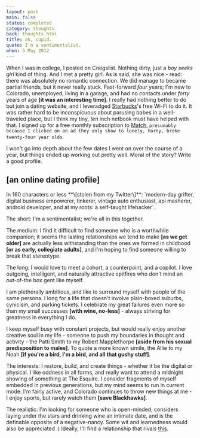 ```yaml
---
layout: post
main: false
status: completed
category: thoughts
back: thoughts.html
title: ok, cupid.
quote: I'm a sentimentalist. 
when: 5 May 2012
---
```


When I was in college, I posted on Craigslist. Nothing dirty, just a _boy seeks girl_ kind of thing. And I met a pretty girl. As is said, she was nice - read: there was absolutely no romantic connection. We did manage to became partial friends, but it never really stuck. Fast-forward _four_ years; I'm new to Colorado, unemployed, living in a garage, and had no contacts under _forty_ years of age **\[it was an interesting time\]**. I really had nothing better to do but join a dating website, and I leveradged [Starbucks](http://starbucks.com)'s free Wi-Fi to do it. It was rather hard to be inconspicuous about parusing babes in a well-traveled place, but I think my tiny, _ten_ inch netbook must have helped with that. I signed up for a free monthly subscription to [Match](http://match.com), `presumably because I clicked on an ad they only show to lonely, horny, broke twenty-four year olds`.

I won't go into depth about the few dates I went on over the course of a year, but things ended up working out pretty well. Moral of the story? Write a good profile.

<h2>[an online dating profile]</h2>
In 160 characters or less **\[stolen from my Twitter\]**:
`modern-day grifter, digital business empowerer, tinkerer, vintage auto enthusiast, api masherer, android developer, and at my roots: a self-taught lifehacker`.

The short: I'm a sentimentalist; we're all in this together.

The medium: I find it difficult to find someone who is a worthwhile companion; it seems the lasting relationships we tend to make **\[as we get older\]** are actually less withstanding than the ones we formed in childhood **\[or as early, collegiate adults\]**, and I'm hoping to find someone willing to break that stereotype.

The long: I would love to meet a cohort, a counterpoint, and a copilot. I love outgoing, intelligent, and naturally attractive spitfires who don't mind an out-of-the box gent like myself.

I am plethorally ambitious, and like to surround myself with people of the same persona. I long for a life that doesn't involve plain-boxed suburbs, cynicism, and parking tickets. I celebrate my great failures even more so than my small successes **\[with wine, no-less\]** - always striving for greatness in everything I do.

I keep myself busy with constant projects, but would really enjoy another creative soul in my life - someone to push my boundaries in thought and activity - the Patti Smith to my Robert Mapplethorpe **\[aside from his sexual predisposition to males\]**. To quote a more known simile, the Allie to my Noah **\[if you're a bird, I'm a bird, and all that gushy stuff\]**.

The interests: I restore, build, and create things - whether it be the digital or physical. I like oddness in all forms, and really want to attend a midnight showing of something at The Esquire. I consider fragments of myself embedded in previous generations, but my mind seems to run in current mode. I'm fairly active, and Colorado continues to throw new things at me - I enjoy sports, but rarely watch them **\[save Blackhawks\]**.

The realistic: I'm looking for someone who is open-minded, considers laying under the stars and drinking wine an intimate date, and is the definable opposite of a negative-nancy. Some wit and learnedness would also be appreciated :) Ideally, I'll find a relationship that rivals [this](http://www.brintonfilms.com/lex-loren-engagementsave-the-date).
